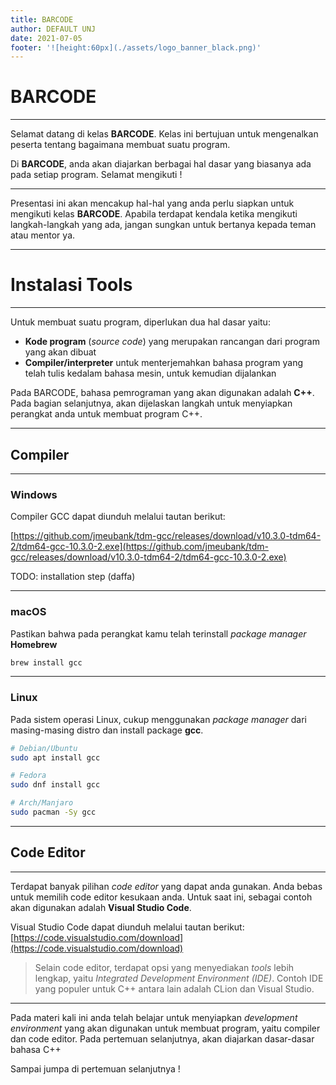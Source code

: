 ```yaml
---
title: BARCODE
author: DEFAULT UNJ
date: 2021-07-05
footer: '![height:60px](./assets/logo_banner_black.png)'
---
```

<style>
section {
  backgroundColor: #AAAAAA;
  font-family: 'JetBrains Mono';
  text-align: justify;
}
footer {
  right: 30px;
  text-align: right;
}
h2, h3 {
    font-weight: bolder;
}
img[alt~="center"] {
  display: block;
  margin: 0 auto;
}
</style>

# BARCODE

---

Selamat datang di kelas **BARCODE**. Kelas ini bertujuan untuk mengenalkan peserta tentang bagaimana membuat suatu program.

Di **BARCODE**, anda akan diajarkan berbagai hal dasar yang biasanya ada pada setiap program. Selamat mengikuti !

---

Presentasi ini akan mencakup hal-hal yang anda perlu siapkan untuk mengikuti kelas **BARCODE**. Apabila terdapat kendala ketika mengikuti langkah-langkah yang ada, jangan sungkan untuk bertanya kepada teman atau mentor ya.

---

# Instalasi Tools

---

Untuk membuat suatu program, diperlukan dua hal dasar yaitu:

- **Kode program** (*source code*) yang merupakan rancangan dari program yang akan dibuat
- **Compiler/interpreter** untuk menterjemahkan bahasa program yang telah tulis kedalam bahasa mesin, untuk kemudian dijalankan

Pada BARCODE, bahasa pemrograman yang akan digunakan adalah **C++**. Pada bagian selanjutnya, akan dijelaskan langkah untuk menyiapkan perangkat anda untuk membuat program C++.

---

## Compiler

---

### Windows

Compiler GCC dapat diunduh melalui tautan berikut:

[https://github.com/jmeubank/tdm-gcc/releases/download/v10.3.0-tdm64-2/tdm64-gcc-10.3.0-2.exe](https://github.com/jmeubank/tdm-gcc/releases/download/v10.3.0-tdm64-2/tdm64-gcc-10.3.0-2.exe)

TODO: installation step (daffa)

---

### macOS

Pastikan bahwa pada perangkat kamu telah terinstall *package manager* **Homebrew**

```bash
brew install gcc
```

---

### Linux

Pada sistem operasi Linux, cukup menggunakan *package manager* dari masing-masing distro dan install package **gcc**.

```bash
# Debian/Ubuntu
sudo apt install gcc

# Fedora
sudo dnf install gcc

# Arch/Manjaro
sudo pacman -Sy gcc
```

---

## Code Editor

---

Terdapat banyak pilihan *code editor* yang dapat anda gunakan. Anda bebas untuk memilih code editor kesukaan anda. Untuk saat ini, sebagai contoh akan digunakan adalah **Visual Studio Code**.

Visual Studio Code dapat diunduh melalui tautan berikut:
[https://code.visualstudio.com/download](https://code.visualstudio.com/download)

> Selain code editor, terdapat opsi yang menyediakan *tools* lebih lengkap, yaitu *Integrated Development Environment (IDE)*. Contoh IDE yang populer untuk C++ antara lain adalah CLion dan Visual Studio.

---

Pada materi kali ini anda telah belajar untuk menyiapkan *development environment* yang akan digunakan untuk membuat program, yaitu compiler dan code editor. Pada pertemuan selanjutnya, akan diajarkan dasar-dasar bahasa C++

Sampai jumpa di pertemuan selanjutnya !
